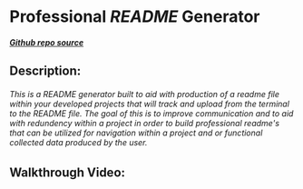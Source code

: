 # **Professional *README* Generator**

##### [Github repo source](https://github.com/quicksilver524/Professional-README-Generator)

## Description:

######  This is a *README* generator built to aid with production of a readme file within your developed projects that will track and upload from the terminal to the *README* file. The goal of this is to improve communication and to aid with redundency within a project in order to build professional readme's that can be utilized for navigation within a project and or functional collected data produced by the user. 

## Walkthrough Video:



